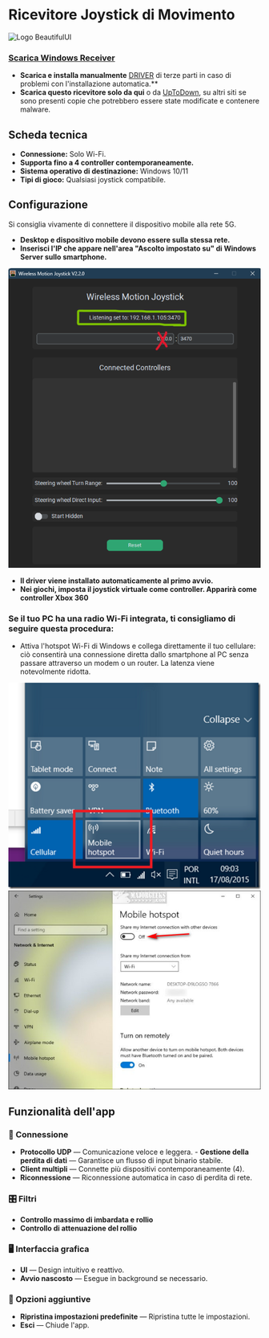 # Ricevitore Joystick di Movimento
![Logo BeautifulUI](https://raw.githubusercontent.com/Suundumused/Motion-Joystick-Steering-Wheel/refs/heads/main/Server%20Side/icon/icon.ico)

### [Scarica Windows Receiver](https://github.com/Suundumused/Motion-Joystick-Steering-Wheel/releases)
- **Scarica e installa manualmente** [DRIVER](https://github.com/Suundumused/Motion-Joystick-Steering-Wheel/tree/main/Server%20Side/Driver) di terze parti in caso di problemi con l'installazione automatica.**
- **Scarica questo ricevitore solo da qui** o da [UpToDown](https://gravity-joystick-receiver.br.uptodown.com/windows), su altri siti se sono presenti copie che potrebbero essere state modificate e contenere malware.

## Scheda tecnica

- **Connessione:** Solo Wi-Fi.
- **Supporta fino a 4 controller contemporaneamente.**
- **Sistema operativo di destinazione:** Windows 10/11
- **Tipi di gioco:** Qualsiasi joystick compatibile.

## Configurazione

Si consiglia vivamente di connettere il dispositivo mobile alla rete 5G.

- **Desktop e dispositivo mobile devono essere sulla stessa rete.**
- **Inserisci l'IP che appare nell'area "Ascolto impostato su" di Windows Server sullo smartphone.**

![receiver](https://raw.githubusercontent.com/Suundumused/Motion-Joystick-Steering-Wheel/refs/heads/main/Assets/Screenshot%202025-06-04%20154453.png)
- **Il driver viene installato automaticamente al primo avvio.**
- **Nei giochi, imposta il joystick virtuale come controller. Apparirà come controller Xbox 360**

### Se il tuo PC ha una radio Wi-Fi integrata, ti consigliamo di seguire questa procedura:

- Attiva l'hotspot Wi-Fi di Windows e collega direttamente il tuo cellulare: ciò consentirà una connessione diretta dallo smartphone al PC senza passare attraverso un modem o un router. La latenza viene notevolmente ridotta.

![Hostspot](https://raw.githubusercontent.com/Suundumused/Motion-Joystick-Steering-Wheel/refs/heads/main/Assets/scrshot2.png)
![Hostspo2](https://raw.githubusercontent.com/Suundumused/Motion-Joystick-Steering-Wheel/refs/heads/main/Assets/windows101.jpg)

## Funzionalità dell'app
### 🔌 Connessione
- **Protocollo UDP** — Comunicazione veloce e leggera. - **Gestione della perdita di dati** — Garantisce un flusso di input binario stabile.
- **Client multipli** — Connette più dispositivi contemporaneamente (4).
- **Riconnessione** — Riconnessione automatica in caso di perdita di rete.

### 🎛️ Filtri
- **Controllo massimo di imbardata e rollio**
- **Controllo di attenuazione del rollio**

### 🖥️ Interfaccia grafica
- **UI** — Design intuitivo e reattivo.
- **Avvio nascosto** — Esegue in background se necessario.

### 🧰 Opzioni aggiuntive
- **Ripristina impostazioni predefinite** — Ripristina tutte le impostazioni.
- **Esci** — Chiude l'app.